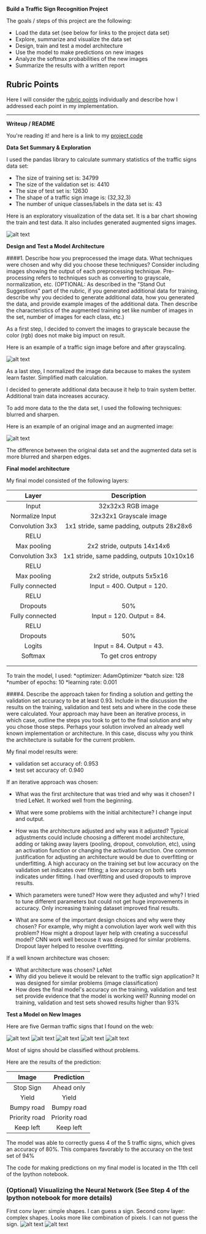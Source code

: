 **Build a Traffic Sign Recognition Project**

The goals / steps of this project are the following:
* Load the data set (see below for links to the project data set)
* Explore, summarize and visualize the data set
* Design, train and test a model architecture
* Use the model to make predictions on new images
* Analyze the softmax probabilities of the new images
* Summarize the results with a written report


[//]: # (Image References)

[image1]: ./examples/visualization.png "Visualization"
[image2]: ./examples/grayscale.png "Grayscaling"
[image3]: ./examples/random_noise.png "Random Noise"
[image4]: ./test/sign1.jpg "Traffic Sign 1"
[image5]: ./test/sign2.jpg "Traffic Sign 2"
[image6]: ./test/sign3.jpg "Traffic Sign 3"
[image7]: ./test/sign4.jpg "Traffic Sign 4"
[image8]: ./test/sign5.jpg "Traffic Sign 5"
[image9]: ./examples/layer_0.png "Sign"
[image10]: ./examples/layer_1.png "Layer 2"


## Rubric Points
Here I will consider the [rubric points](https://review.udacity.com/#!/rubrics/481/view) individually and describe how I addressed each point in my implementation.  

---
**Writeup / README**

You're reading it! and here is a link to my [project code](https://github.com/odats/CarND-Traffic-Sign-Classifier-Project/blob/master/Traffic_Sign_Classifier.ipynb)

**Data Set Summary & Exploration**

I used the pandas library to calculate summary statistics of the traffic
signs data set:

* The size of training set is: 34799
* The size of the validation set is: 4410
* The size of test set is: 12630
* The shape of a traffic sign image is: (32,32,3)
* The number of unique classes/labels in the data set is: 43

Here is an exploratory visualization of the data set. It is a bar chart showing the train and test data. It also includes generated augmented signs images.

![alt text][image1]

**Design and Test a Model Architecture**

####1. Describe how you preprocessed the image data. What techniques were chosen and why did you choose these techniques? Consider including images showing the output of each preprocessing technique. Pre-processing refers to techniques such as converting to grayscale, normalization, etc. (OPTIONAL: As described in the "Stand Out Suggestions" part of the rubric, if you generated additional data for training, describe why you decided to generate additional data, how you generated the data, and provide example images of the additional data. Then describe the characteristics of the augmented training set like number of images in the set, number of images for each class, etc.)

As a first step, I decided to convert the images to grayscale because the color (rgb) does not make big impuct on result.

Here is an example of a traffic sign image before and after grayscaling.

![alt text][image2]

As a last step, I normalized the image data because to makes the system learn faster. Simplified math calculation.

I decided to generate additional data because it help to train system better. Additional train data increases accuracy.

To add more data to the the data set, I used the following techniques: blurred and sharpen.

Here is an example of an original image and an augmented image:

![alt text][image3]

The difference between the original data set and the augmented data set is more blurred and sharpen edges.


**Final model architecture**

My final model consisted of the following layers:

| Layer         		|     Description	        					| 
|:---------------------:|:---------------------------------------------:| 
| Input         		| 32x32x3 RGB image   							| 
| Normalize Input  		| 32x32x1 Grayscale image   					| 
| Convolution 3x3     	| 1x1 stride, same padding, outputs 28x28x6 	|
| RELU					|												|
| Max pooling	      	| 2x2 stride,  outputs 14x14x6 					|
| Convolution 3x3	    | 1x1 stride, same padding, outputs 10x10x16 	|
| RELU					|												|
| Max pooling	      	| 2x2 stride,  outputs 5x5x16 					|
| Fully connected		| Input = 400. Output = 120.         			|
| RELU					|												|
| Dropouts				| 50%											|
| Fully connected		| Input = 120. Output = 84.        				|
| RELU					|												|
| Dropouts				| 50%											|
| Logits				| Input = 84. Output = 43.         				|
| Softmax				| To get cros entropy       					|
|						|												|
|						|												|
 

To train the model, I used:
*optimizer: AdamOptimizer
*batch size: 128
*number of epochs: 10
*learning rate: 0.001

####4. Describe the approach taken for finding a solution and getting the validation set accuracy to be at least 0.93. Include in the discussion the results on the training, validation and test sets and where in the code these were calculated. Your approach may have been an iterative process, in which case, outline the steps you took to get to the final solution and why you chose those steps. Perhaps your solution involved an already well known implementation or architecture. In this case, discuss why you think the architecture is suitable for the current problem.

My final model results were:
* validation set accuracy of: 0.953
* test set accuracy of: 0.940

If an iterative approach was chosen:
* What was the first architecture that was tried and why was it chosen?
I tried LeNet. It worked well from the beginning.

* What were some problems with the initial architecture?
I change input and output.

* How was the architecture adjusted and why was it adjusted? Typical adjustments could include choosing a different model architecture, adding or taking away layers (pooling, dropout, convolution, etc), using an activation function or changing the activation function. One common justification for adjusting an architecture would be due to overfitting or underfitting. A high accuracy on the training set but low accuracy on the validation set indicates over fitting; a low accuracy on both sets indicates under fitting.
I had overfitting and used dropouts to improve results.

* Which parameters were tuned? How were they adjusted and why?
I tried to tune different parameters but could not get huge improvements in accuracy. Only increasing training dataset improved final results.

* What are some of the important design choices and why were they chosen? For example, why might a convolution layer work well with this problem? How might a dropout layer help with creating a successful model?
CNN work well becouse it was designed for similar problems. Dropout layer helped to resolve overfitting.

If a well known architecture was chosen:
* What architecture was chosen? 
LeNet
* Why did you believe it would be relevant to the traffic sign application?
It was designed for similar problems (image classification)
* How does the final model's accuracy on the training, validation and test set provide evidence that the model is working well?
Running model on training, validation and test sets showed results higher than 93%
 

**Test a Model on New Images**

Here are five German traffic signs that I found on the web:

![alt text][image4] ![alt text][image5] ![alt text][image6] 
![alt text][image7] ![alt text][image8]

Most of signs should be classified without problems.

Here are the results of the prediction:

| Image			        |     Prediction	        					| 
|:---------------------:|:---------------------------------------------:| 
| Stop Sign      		| Ahead only   									| 
| Yield     			| Yield 										|
| Bumpy road			| Bumpy road 									|
| Priority road	  		| Priority road					 				|
| Keep left    			| Keep left      		  						|


The model was able to correctly guess 4 of the 5 traffic signs, which gives an accuracy of 80%. This compares favorably to the accuracy on the test set of 94%

The code for making predictions on my final model is located in the 11th cell of the Ipython notebook.


### (Optional) Visualizing the Neural Network (See Step 4 of the Ipython notebook for more details)
First conv layer: simple shapes. I can guess a sign.
Second conv layer: complex shapes. Looks more like combination of pixels. I can not guess the sign.
![alt text][image9]
![alt text][image10]

